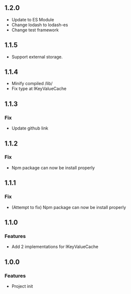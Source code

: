 ## 1.2.0
- Update to ES Module
- Change lodash to lodash-es
- Change test framework

## 1.1.5
- Support external storage.

## 1.1.4
- Minify compiled /lib/
- Fix type at IKeyValueCache

## 1.1.3
### Fix
- Update github link

## 1.1.2
### Fix
- Npm package can now be install properly

## 1.1.1
### Fix
- (Attempt to fix) Npm package can now be install properly

## 1.1.0
### Features
- Add 2 implementations for IKeyValueCache

## 1.0.0
### Features
- Project init